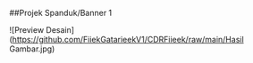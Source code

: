 ##Projek Spanduk/Banner 1

![Preview Desain](https://github.com/FiiekGatarieekV1/CDRFiieek/raw/main/Hasil Gambar.jpg)
